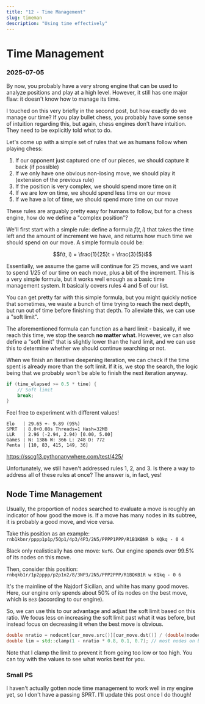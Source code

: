 ```yaml
---
title: "12 - Time Management"
slug: timeman
description: "Using time effectively"
---
```


# Time Management
### 2025-07-05

By now, you probably have a very strong engine that can be used to analyze positions and play at a high level. However, it still has one major flaw: it doesn't know how to manage its time.

I touched on this very briefly in the second post, but how exactly do we manage our time? If you play bullet chess, you probably have some sense of intuition regarding this, but again, chess engines don't have intuition. They need to be explicitly told what to do.

Let's come up with a simple set of rules that we as humans follow when playing chess:
1. If our opponent just captured one of our pieces, we should capture it back (if possible)
2. If we only have one obvious non-losing move, we should play it (extension of the previous rule)
3. If the position is very complex, we should spend more time on it
4. If we are low on time, we should spend less time on our move
5. If we have a lot of time, we should spend more time on our move

These rules are arguably pretty easy for humans to follow, but for a chess engine, how do we define a "complex position"?

We'll first start with a simple rule: define a formula $f(t, i)$ that takes the time left and the amount of increment we have, and returns how much time we should spend on our move. A simple formula could be:

$$f(t, i) = \frac{1}{25}t + \frac{3}{5}i$$

Essentially, we assume the game will continue for 25 moves, and we want to spend 1/25 of our time on each move, plus a bit of the increment. This is a very simple formula, but it works well enough as a basic time management system. It basically covers rules 4 and 5 of our list.

You can get pretty far with this simple formula, but you might quickly notice that sometimes, we waste a bunch of time trying to reach the next depth, but run out of time before finishing that depth. To alleviate this, we can use a "soft limit".

The aforementioned formula can function as a hard limit - basically, if we reach this time, we stop the search **no matter what**. However, we can also define a "soft limit" that is slightly lower than the hard limit, and we can use this to determine whether we should continue searching or not.

When we finish an iterative deepening iteration, we can check if the time spent is already more than the soft limit. If it is, we stop the search, the logic being that we probably won't be able to finish the next iteration anyway.

```cpp
if (time_elapsed >= 0.5 * time) {
	// Soft limit
	break;
}
```

Feel free to experiment with different values!

```
Elo   | 29.65 +- 9.89 (95%)
SPRT  | 8.0+0.08s Threads=1 Hash=32MB
LLR   | 2.96 (-2.94, 2.94) [0.00, 5.00]
Games | N: 1386 W: 366 L: 248 D: 772
Penta | [10, 83, 415, 149, 36]
```
https://sscg13.pythonanywhere.com/test/425/

Unfortunately, we still haven't addressed rules 1, 2, and 3. Is there a way to address all of these rules at once? The answer is, in fact, yes!

## Node Time Management

Usually, the proportion of nodes searched to evaluate a move is roughly an indicator of how good the move is. If a move has many nodes in its subtree, it is probably a good move, and vice versa.

Take this position as an example: `rnb1kbnr/pppp1p1p/5Qp1/4p3/4P3/2N5/PPPP1PPP/R1B1KBNR b KQkq - 0 4`

Black only realistically has one move: `Nxf6`. Our engine spends over 99.5% of its nodes on this move.

Then, consider this position: `rnbqkb1r/1p2pppp/p2p1n2/8/3NP3/2N5/PPP2PPP/R1BQKB1R w KQkq - 0 6`

It's the mainline of the Najdorf Sicilian, and white has many good moves. Here, our engine only spends about 50% of its nodes on the best move, which is `Be3` (according to our engine).

So, we can use this to our advantage and adjust the soft limit based on this ratio. We focus less on increasing the soft limit past what it was before, but instead focus on decreasing it when the best move is obvious.

```cpp
double nratio = nodecnt[cur_move.src()][cur_move.dst()] / (double)nodecnt[0][0]; // fraction of nodes used to search bm
double lim = std::clamp(1 - nratio * 0.8, 0.1, 0.7); // most nodes on best move -> use less time to search, vice versa
```

Note that I clamp the limit to prevent it from going too low or too high. You can toy with the values to see what works best for you.

### Small PS

I haven't actually gotten node time management to work well in my engine yet, so I don't have a passing SPRT. I'll update this post once I do though!

